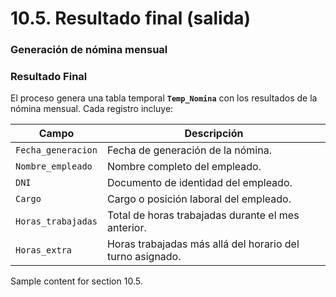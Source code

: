 # 10.5. Resultado final (salida)
### Generación de nómina mensual


### **Resultado Final**

El proceso genera una tabla temporal **`Temp_Nomina`** con los resultados de la nómina mensual. Cada registro incluye:

| **Campo**            | **Descripción**                                                |
|-----------------------|----------------------------------------------------------------|
| `Fecha_generacion`    | Fecha de generación de la nómina.                             |
| `Nombre_empleado`     | Nombre completo del empleado.                                 |
| `DNI`                 | Documento de identidad del empleado.                         |
| `Cargo`               | Cargo o posición laboral del empleado.                       |
| `Horas_trabajadas`    | Total de horas trabajadas durante el mes anterior.            |
| `Horas_extra`         | Horas trabajadas más allá del horario del turno asignado.     |

Sample content for section 10.5.
